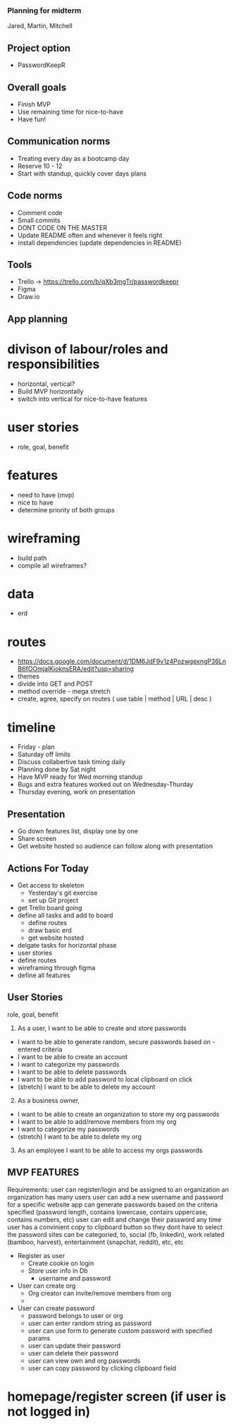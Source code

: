 ### Planning for midterm
Jared, Martin, Mitchell

## Project option
- PasswordKeepR

## Overall goals
- Finish MVP
- Use remaining time for nice-to-have
- Have fun!

## Communication norms
- Treating every day as a bootcamp day
- Reserve 10 - 12
- Start with standup, quickly cover days plans

## Code norms
- Comment code
- Small commits
- DONT CODE ON THE MASTER
- Update README often and whenever it feels right
- install dependencies (update dependencies in README)

## Tools
- Trello -> https://trello.com/b/qXb3mgTr/passwordkeepr
- Figma
- Draw.io

## App planning

# divison of labour/roles and responsibilities
- horizontal, vertical?
- Build MVP horizontally
- switch into vertical for nice-to-have features

# user stories
- role, goal, benefit

# features
- need to have (mvp)
- nice to have
- determine priority of both groups

# wireframing
- build path
- compile all wireframes?

# data
- erd

# routes
- https://docs.google.com/document/d/1DM6JdF9v1z4PozwgexngP36LnB6fOOmjalKioknsERA/edit?usp=sharing
- themes
- divide into GET and POST
- method override - mega stretch
- create, agree, specify on routes ( use table | method | URL | desc )

# timeline
- Friday - plan
- Saturday off limits
- Discuss collabertive task timing daily
- Planning done by Sat night
- Have MVP ready for Wed morning standup
- Bugs and extra features worked out on Wednesday-Thurday
- Thursday evening, work on presentation

## Presentation

- Go down features list, display one by one
- Share screen
- Get website hosted so audience can follow along with presentation

## Actions For Today
- Get access to skeleton
  - Yesterday's git exercise
  - set up Git project
- get Trello board going
- define all tasks and add to board
  - define routes
  - draw basic erd
  - get website hosted
- delgate tasks for horizontal phase
- user stories
- define routes
- wireframing through figma
- define all features


## User Stories
role, goal, benefit
1. As a user, I want to be able to create and store passwords
- I want to be able to generate random, secure passwords based on - entered criteria
- I want to be able to create an account
- I want to categorize my passwords
- I want to be able to delete passwords
- I want to be able to add password to local clipboard on click
- (stretch) I want to be able to delete my account
2. As a business owner,
- I want to be able to create an organization to store my org passwords
- I want to be able to add/remove members from my org
- I want to categorize my passwords
- (stretch) I want to be able to delete my org
3. As an employee I want to be able to access my orgs passwords

## MVP FEATURES

Requirements:
user can register/login and be assigned to an organization
an organization has many users
user can add a new username and password for a specific website
app can generate passwords based on the criteria specified (password length, contains lowercase, contairs uppercase, contains numbers, etc)
user can edit and change their password any time
user has a convinient copy to clipboard button so they dont have to select the password
sites can be categoried, to, social (fb, linkedin), work related (bamboo, harvest), entertainment (snapchat, reddit), etc, etc

- Register as user
  - Create cookie on login
  - Store user info in Db
    - username and password
- User can create org 
  - Org creator can invite/remove members from org
  - 
- User can create password
  - password belongs to user or org 
  - user can enter random string as password
  - user can use form to generate custom password with specified
  params
  - user can update their password 
  - user can delete their password 
  - user can view own and org passwords 
  - user can copy password by clicking clipboard field
<!-- - Dbs
  - user table
  - org table
  - password table -->


# homepage/register screen (if user is not logged in)
#

